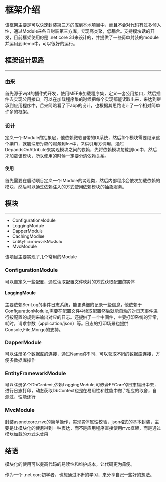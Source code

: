 # 框架介绍

该框架主要是可以快速封装第三方的库到本地项目中，而且不会对代码有过多倾入性，通过Module来各自封装第三方库，实现高类聚，低耦合。支持模块话的开发，目前框架使用的是 .net core 3.1来设计的，并提供了一些简单封装的module并运用到demo中，可以很好的运行。

## 框架设计思路

---

### 由来

首先源于wpf的插件式开发，使用MEF来加载程序集，定义一套公用接口，然后插件去实现公用接口，可以在加载程序集的时候把每个实现都能读取出来，来达到继承到应用程序中，后来简略看了下abp的设计，也根据其思路设计了一个相对简单许多的框架。

### 设计
定义一个IModule的抽象层，他依赖微软自带的DI系统，然后每个模块需要继承这个接口，就能注册对应的服务到Ioc中，来供引用方调用。通过DepandsOnAttribute来实现模块之间的依赖，先将依赖模块加载到Ioc中，然后才加载该模块，所以使用的时候一定要分清依赖关系。

#### 使用
首先需要在启动项目定义一个IModule的实现类，然后内部程序会依次加载依赖的模块，然后可以通过依赖注入的方式使用依赖模块的抽象服务。

## 模块

---
- ConfigurationModule
- LoggingModule
- DapperModule
- CachingModlue
- EntityFrameworkModule
- MvcModule

该项目主要实现了几个常用的Module

### ConfigurationModule
可以自定义一些配置，通过读取配置文件映射的方式获取配置的实体

#### LoggingMoule
主要依赖SeriLog的事件日志系统，能更详细的记录一些信息，他依赖于ConfigurationModule,需要在配置文件中读取配置然后就能自动的对日志事件进行按配置的规则来输出对应的日志。还提供了一个中间件，主要打印系统的异常，耗时，请求参数（application/json）等。日志的打印场景也提供Console,File,Mongo的支持。

### DapperModule
可以注册多个数据库的连接，通过Name的不同，可以获取不同的数据库连接，方便多数据库操作

### EntityFrameworkModule
可以注册多个DbContext,依赖LoggingModule,可嵌合EFCore的日志输出中去，进行日志打印，动态获取DbContext也是在易用性和性能中做了相应的取舍，自测过，性能还行

### MvcModule
封装aspnetcore.mvc的简单操作，实现实体属性校验，json格式的基本封装，主要是让模块化的使用得到一种表达，而不是应用程序直接使用mvc框架，而是通过模块加载的方式来使用

## 结语
模块化的使用可以提高代码的易读性和维护成本，让代码更为简便。

作为一个 .net core初学者，也想通过不断的学习，来分享自己一些好的想法。


